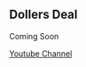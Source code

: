 ## Dollers Deal

Coming Soon

[Youtube Channel](//www.youtube.com/channel/UCi2SO4GP7L0Z7bRph5ytNMw "Dollers Deal")
